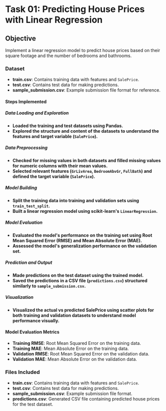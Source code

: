 # Task 01: Predicting House Prices with Linear Regression

## Objective
Implement a linear regression model to predict house prices based on their square footage and the number of bedrooms and bathrooms.

### Dataset
- **train.csv**: Contains training data with features and `SalePrice`.
- **test.csv**: Contains test data for making predictions.
- **sample_submission.csv**: Example submission file format for reference.

#### Steps Implemented

##### Data Loading and Exploration
- **Loaded the training and test datasets using Pandas.**
- **Explored the structure and content of the datasets to understand the features and target variable (`SalePrice`).**

##### Data Preprocessing
- **Checked for missing values in both datasets and filled missing values for numeric columns with their mean values.**
- **Selected relevant features (`GrLivArea`, `BedroomAbvGr`, `FullBath`) and defined the target variable (`SalePrice`).**

##### Model Building
- **Split the training data into training and validation sets using `train_test_split`.**
- **Built a linear regression model using scikit-learn's `LinearRegression`.**

##### Model Evaluation
- **Evaluated the model's performance on the training set using Root Mean Squared Error (RMSE) and Mean Absolute Error (MAE).**
- **Assessed the model's generalization performance on the validation set.**

##### Prediction and Output
- **Made predictions on the test dataset using the trained model.**
- **Saved the predictions in a CSV file (`predictions.csv`) structured similarly to `sample_submission.csv`.**

##### Visualization
- **Visualized the actual vs predicted SalePrice using scatter plots for both training and validation datasets to understand model performance visually.**

#### Model Evaluation Metrics
- **Training RMSE**: Root Mean Squared Error on the training data.
- **Training MAE**: Mean Absolute Error on the training data.
- **Validation RMSE**: Root Mean Squared Error on the validation data.
- **Validation MAE**: Mean Absolute Error on the validation data.

### Files Included
- **train.csv**: Contains training data with features and `SalePrice`.
- **test.csv**: Contains test data for making predictions.
- **sample_submission.csv**: Example submission file format.
- **predictions.csv**: Generated CSV file containing predicted house prices for the test dataset.
 
 
